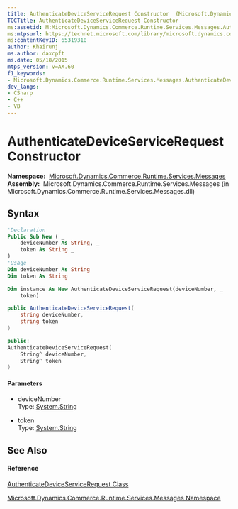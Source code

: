 ```yaml
---
title: AuthenticateDeviceServiceRequest Constructor  (Microsoft.Dynamics.Commerce.Runtime.Services.Messages)
TOCTitle: AuthenticateDeviceServiceRequest Constructor
ms:assetid: M:Microsoft.Dynamics.Commerce.Runtime.Services.Messages.AuthenticateDeviceServiceRequest.#ctor(System.String,System.String)
ms:mtpsurl: https://technet.microsoft.com/library/microsoft.dynamics.commerce.runtime.services.messages.authenticatedeviceservicerequest.authenticatedeviceservicerequest(v=AX.60)
ms:contentKeyID: 65319310
author: Khairunj
ms.author: daxcpft
ms.date: 05/18/2015
mtps_version: v=AX.60
f1_keywords:
- Microsoft.Dynamics.Commerce.Runtime.Services.Messages.AuthenticateDeviceServiceRequest.#ctor
dev_langs:
- CSharp
- C++
- VB
---
```


# AuthenticateDeviceServiceRequest Constructor

**Namespace:**  [Microsoft.Dynamics.Commerce.Runtime.Services.Messages](microsoft-dynamics-commerce-runtime-services-messages-namespace.md)  
**Assembly:**  Microsoft.Dynamics.Commerce.Runtime.Services.Messages (in Microsoft.Dynamics.Commerce.Runtime.Services.Messages.dll)

## Syntax

``` vb
'Declaration
Public Sub New ( _
    deviceNumber As String, _
    token As String _
)
'Usage
Dim deviceNumber As String
Dim token As String

Dim instance As New AuthenticateDeviceServiceRequest(deviceNumber, _
    token)
```

``` csharp
public AuthenticateDeviceServiceRequest(
    string deviceNumber,
    string token
)
```

``` c++
public:
AuthenticateDeviceServiceRequest(
    String^ deviceNumber, 
    String^ token
)
```

#### Parameters

  - deviceNumber  
    Type: [System.String](https://technet.microsoft.com/library/s1wwdcbf\(v=ax.60\))  

<!-- end list -->

  - token  
    Type: [System.String](https://technet.microsoft.com/library/s1wwdcbf\(v=ax.60\))  

## See Also

#### Reference

[AuthenticateDeviceServiceRequest Class](authenticatedeviceservicerequest-class-microsoft-dynamics-commerce-runtime-services-messages.md)

[Microsoft.Dynamics.Commerce.Runtime.Services.Messages Namespace](microsoft-dynamics-commerce-runtime-services-messages-namespace.md)

